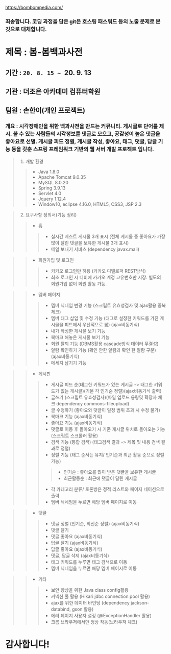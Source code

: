 https://bombompedia.com/
### 죄송합니다. 코딩 과정을 담은 git은 호스팅 패스워드 등의 노출 문제로 본 깃으로 대체합니다.

# 제목 : 봄-봄백과사전
## 기간 : `20. 8. 15 ~ `20. 9. 13
## 기관 : 더조은 아카데미 컴퓨터학원
## 팀원 : 손한이(개인 프로젝트)
### 개요 : 시각장애인을 위한 백과사전을 만드는 커뮤니티. 게시글로 단어를 제시. 볼 수 있는 사람들의 시각정보를 댓글로 모으고, 공감성이 높은 댓글을 좋아요로 선별. 게시글 피드 정렬, 게시글 작성, 좋아요, 태그, 댓글, 답글 기능 등을 갖춘 스프링 프레임워크 기반의 웹 서버 개발 프로젝트 입니다.
> 1. 개발 환경
>> *	Java 1.8.0
>> *	Apache Tomcat 9.0.35
>> *	MySQL 8.0.20
>> *	Spring 3.9.13
>> *	Servlet 4.0
>> *	Jquery 1.12.4
>> *	Window10, eclipse 4.16.0, HTML5, CSS3, JSP 2.3

> 2. 요구사항 정의서(기능 정리)
>> * 홈
>>> - 실시간 베스트 게시물 3개 표시 (전체 게시물 중 좋아요가 가장많이 달린 댓글을 보유한 게시물 3개 표시)
>>> - 메일 보내기 서비스 (dependency javax.mail)

>> * 회원가입 및 로그인
>>> - 카카오 로그인만 허용 (카카오 디벨로퍼 REST방식)
>>> - 최초 로그인 시 디비에 카카오 계정 고유번호만 저장. 별도의 회원가입 없이 회원 활동 가능.

>> * 멤버 페이지
>>> - 멤버 닉네임 변경 기능 (스크립트 유효성검사 및 ajax활용 중복체크)
>>> - 멤버 태그 삽입 및 수정 기능 (태그로 설정한 키워드를 가진 게시물을 피드에서 우선적으로 봄) (ajax비동기식)
>>> - 내가 작성한 게시물 보기 기능
>>> - 북마크 해놓은 게시물 보기 기능
>>> - 회원 탈퇴 기능 (DBMS활용 cascade방식 데이터 무결성)
>>> - 알람 확인하기 기능 (확인 안한 알람과 확인 한 알람 구분) (ajax비동기식)
>>> - 메세지 남기기 기능

>> * 게시판
>>> - 게시글 피드 순(태그한 키워드가 있는 게시글 -> 태그한 키워드가 없는 게시글)(기본 각 인기순 정렬)(ajax비동기식 출력)
>>> - 글쓰기 (스크립트 유효성검사)(파일 업로드 용량및 확장자 체크 dependency commons-fileupload)
>>> - 글 수정하기 (좋아요와 댓글이 일정 범위 초과 시 수정 불가)
>>> - 북마크 기능 (ajax비동기식)
>>> - 좋아요 기능 (ajax비동기식)
>>> - 댓글로 이동 후 돌아오기 시 기존 게시글 위치로 돌아오는 기능 (스크립트 스크롤러 활용)
>>> - 검색 기능 (통합 검색) (태그검색 결과 -> 제목 및 내용 검색 결과로 정렬)
>>> - 정렬 기능 (태그 순서는 유지/ 인기순과 최근 활동 순으로 정렬 가능)
>>>> + 인기순 : 좋아요를 많이 받은 댓글을 보유한 게시글
>>>> + 최근활동순 : 최근에 댓글이 달린 게시글
>>> - 각 카테고리 분류/ 토론방은 정적 리스트와 페이지 네이션으로 출력
>>> - 멤버 닉네임을 누르면 해당 멤버 페이지로 이동

>> * 댓글
>>> - 댓글 정렬 (인기순, 최신순 정렬) (ajax비동기식)
>>> - 댓글 달기
>>> - 댓글 좋아요 (ajax비동기식)
>>> - 답글 달기 (ajax비동기식)
>>> - 답글 좋아요 (ajax비동기식)
>>> - 댓글, 답글 삭제 (ajax비동기식)
>>> - 태그 키워드를 누루면 태그 검색으로 이동
>>> - 멤버 닉네임을 누르면 해당 멤버 페이지로 이동

>> * 기타
>>> - 보안 향상을 위한 Java class config활용
>>> - 커넥션 풀 활용 (Hikari jdbc connection pool 활용)
>>> - ajax를 위한 데이터 바인딩 (dependency jackson-databind, gson 활용)
>>> - 에러 페이지 사용자 설정 (@ExceptionHandler 활용)
>>> - 크롬 브라우저에서만 정상 작동(브라우저 체크)

# 감사합니다!
